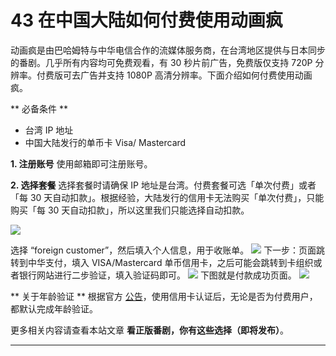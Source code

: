# 43 在中国大陆如何付费使用动画疯

动画疯是由巴哈姆特与中华电信合作的流媒体服务商，在台湾地区提供与日本同步的番剧。几乎所有内容均可免费观看，有 30 秒片前广告，免费版仅支持 720P 分辨率。付费版可去广告并支持 1080P 高清分辨率。下面介绍如何付费使用动画疯。

** 必备条件 **
- 台湾 IP 地址
- 中国大陆发行的单币卡 Visa/ Mastercard

**1. 注册账号**
使用邮箱即可注册账号。

**2. 选择套餐**
选择套餐时请确保 IP 地址是台湾。付费套餐可选「单次付费」或者「每 30 天自动扣款」。根据经验，大陆发行的信用卡无法购买「单次付费」，只能购买「每 30 天自动扣款」，所以这里我们只能选择自动扣款。

![](https://cdn.shuziyimin.org/blog-46-01.png)

选择 “foreign customer”，然后填入个人信息，用于收账单。
![](https://cdn.shuziyimin.org/blog-46-02.png)
下一步：页面跳转到中华支付，填入 VISA/Mastercard 单币信用卡，之后可能会跳转到卡组织或者银行网站进行二步验证，填入验证码即可。
![](https://cdn.shuziyimin.org/blog-46-03.png)
下图就是付款成功页面。
![](https://cdn.shuziyimin.org/blog-46-04.png)

** 关于年龄验证 **
根据官方 [公告](https://m.facebook.com/animategamer/photos/a.1009784672417237/2786774504718236/?type=3)，使用信用卡认证后，无论是否为付费用户，都默认完成年龄验证。

更多相关内容请查看本站文章 **看正版番剧，你有这些选择（即将发布）**。


---- 

